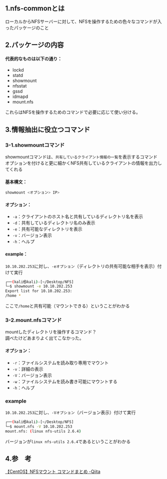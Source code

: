## 1.nfs-commonとは
ローカルからNFSサーバーに対して、NFSを操作するための色々なコマンドが入ったパッケージのこと  
  
## 2.パッケージの内容
#### 代表的なものは以下の通り：
- lockd
- statd
- showmount
- nfsstat
- gssd
- idmapd
- mount.nfs
  
これらはNFSを操作するためのコマンドで必要に応じて使い分ける。  
  
## 3.情報抽出に役立つコマンド
### 3-1.showmountコマンド
showmountコマンドは、`共有しているクライアント情報の一覧`を表示するコマンド  
オプションを付けると更に細かくNFS共有しているクライアントの情報を出力してくれる  
#### 基本構文：
```bash
showmount <オプション> IP>
```  
  
#### オプション：
- `-a`：クライアントのホスト名と共有しているディレクトリ名を表示
- `-d`：共有しているディレクトリ名のみ表示
- `-e`：共有可能なディレクトリを表示
- `-v`：バージョン表示
- `-h`：ヘルプ
  
#### example：
`10.10.202.253`に対し、`-eオプション`（ディレクトリの共有可能な相手を表示）付けて実行
```bash
┌──(kali㉿kali)-[~/Desktop/NFS]
└─$ showmount -e 10.10.202.253 
Export list for 10.10.202.253:
/home *
```
ここで`/home`と共有可能（マウントできる）ということがわかる  

### 3-2.mount.nfsコマンド
mountしたディレクトリを操作するコマンド？  
調べたけどあまりよく出てこなかった。
#### オプション：
- `-r`：ファイルシステムを読み取り専用でマウント
- `-v`：詳細の表示
- `-V`：バージョン表示
- `-w`：ファイルシステムを読み書き可能にマウントする
- `-h`：ヘルプ
  
### example
`10.10.202.253`に対し、`-Vオプション`（バージョン表示）付けて実行
```bash
┌──(kali㉿kali)-[~/Desktop/NFS]
└─$ mount.nfs -V 10.10.202.253
mount.nfs: (linux nfs-utils 2.6.4)
```
バージョンが`linux nfs-utils 2.6.4`であるということがわかる   
  
## 4.参　考
[【CentOS】NFSマウント コマンドまとめ -Qiita ](https://qiita.com/umaibou1126/items/6130f57909035dd2bf6d)  
  